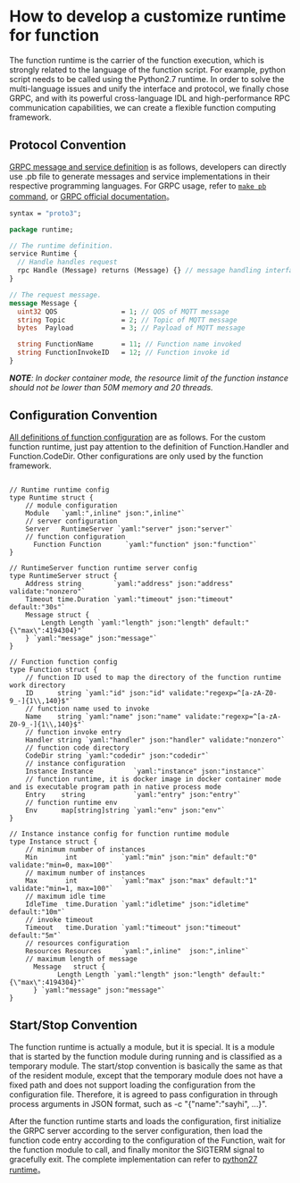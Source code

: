 # How to develop a customize runtime for function

The function runtime is the carrier of the function execution, which is strongly related to the language of the function script. For example, python script needs to be called using the Python2.7 runtime. In order to solve the multi-language issues and unify the interface and protocol, we finally chose GRPC, and with its powerful cross-language IDL and high-performance RPC communication capabilities, we can create a flexible function computing framework.

## Protocol Convention

[GRPC message and service definition](https://github.com/baidu/openedge/tree/5010a0d8a4fc56241d5febbc03fdf1b3ec28905e/module/function/runtime/openedge_function_runtime.proto) is as follows, developers can directly use .pb file to generate messages and service implementations in their respective programming languages. For GRPC usage, refer to [```make pb``` command](https://github.com/baidu/openedge/tree/5010a0d8a4fc56241d5febbc03fdf1b3ec28905e/Makefile), or [GRPC official documentation](https://grpc.io/docs/quickstart/go.html)。

```proto
syntax = "proto3";

package runtime;

// The runtime definition.
service Runtime {
  // Handle handles request
  rpc Handle (Message) returns (Message) {} // message handling interface
}

// The request message.
message Message {
  uint32 QOS                = 1; // QOS of MQTT message
  string Topic              = 2; // Topic of MQTT message
  bytes  Payload            = 3; // Payload of MQTT message

  string FunctionName       = 11; // Function name invoked
  string FunctionInvokeID   = 12; // Function invoke id
}
```

_**NOTE**: In docker container mode, the resource limit of the function instance should not be lower than 50M memory and 20 threads._

## Configuration Convention

[All definitions of function configuration](https://github.com/baidu/openedge/tree/5010a0d8a4fc56241d5febbc03fdf1b3ec28905e/module/config/function.go) are as follows. For the custom function runtime, just pay attention to the definition of Function.Handler and Function.CodeDir. Other configurations are only used by the function framework.

```golang

// Runtime runtime config
type Runtime struct {
    // module configuration
    Module   `yaml:",inline" json:",inline"`
    // server configuration
    Server   RuntimeServer `yaml:"server" json:"server"`
    // function configuration
	  Function Function      `yaml:"function" json:"function"`
}

// RuntimeServer function runtime server config
type RuntimeServer struct {
	Address string        `yaml:"address" json:"address" validate:"nonzero"`
	Timeout time.Duration `yaml:"timeout" json:"timeout" default:"30s"`
	Message struct {
		Length Length `yaml:"length" json:"length" default:"{\"max\":4194304}"`
	} `yaml:"message" json:"message"`
}

// Function function config
type Function struct {
    // function ID used to map the directory of the function runtime work directory
    ID      string `yaml:"id" json:"id" validate:"regexp=^[a-zA-Z0-9_-]{1\\,140}$"`
    // function name used to invoke
    Name    string `yaml:"name" json:"name" validate:"regexp=^[a-zA-Z0-9_-]{1\\,140}$"`
    // function invoke entry
    Handler string `yaml:"handler" json:"handler" validate:"nonzero"`
    // function code directory
	CodeDir string `yaml:"codedir" json:"codedir"`
    // instance configuration
    Instance Instance          `yaml:"instance" json:"instance"`
    // function runtime, it is docker image in docker container mode and is executable program path in native process mode
    Entry    string            `yaml:"entry" json:"entry"`
    // function runtime env
	Env      map[string]string `yaml:"env" json:"env"`
}

// Instance instance config for function runtime module
type Instance struct {
    // minimum number of instances
    Min       int           `yaml:"min" json:"min" default:"0" validate:"min=0, max=100"`
    // maximum number of instances
    Max       int           `yaml:"max" json:"max" default:"1" validate:"min=1, max=100"`
    // maximum idle time
    IdleTime  time.Duration `yaml:"idletime" json:"idletime" default:"10m"`
    // invoke timeout
    Timeout   time.Duration `yaml:"timeout" json:"timeout" default:"5m"`
    // resources configuration
    Resources Resources     `yaml:",inline"  json:",inline"`
    // maximum length of message
	  Message   struct {
		    Length Length `yaml:"length" json:"length" default:"{\"max\":4194304}"`
	  } `yaml:"message" json:"message"`
}
```

## Start/Stop Convention

The function runtime is actually a module, but it is special. It is a module that is started by the function module during running and is classified as a temporary module. The start/stop convention is basically the same as that of the resident module, except that the temporary module does not have a fixed path and does not support loading the configuration from the configuration file. Therefore, it is agreed to pass configuration in through process arguments in JSON format, such as -c "{\"name\":\"sayhi\", ...}".

After the function runtime starts and loads the configuration, first initialize the GRPC server according to the server configuration, then load the function code entry according to the configuration of the Function, wait for the function module to call, and finally monitor the SIGTERM signal to gracefully exit. The complete implementation can refer to [python27 runtime](https://github.com/baidu/openedge/tree/5010a0d8a4fc56241d5febbc03fdf1b3ec28905e/openedge-function-runtime-python27/openedge_function_runtime_python27.py)。
